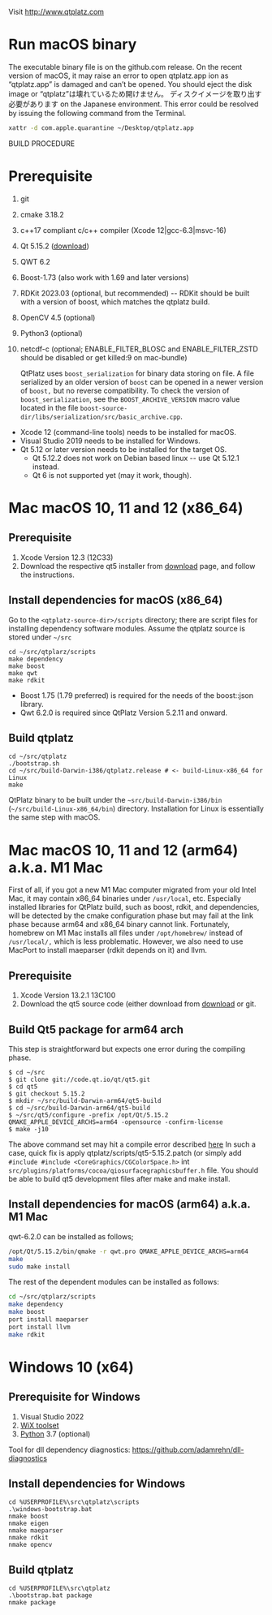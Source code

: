 Visit
	http://www.qtplatz.com

Run macOS binary
================

The executable binary file is on the github.com release.  On the recent version of macOS, it may raise an error to open qtplatz.app ion as “qtplatz.app” is damaged and can’t be opened. You should eject the disk image or “qtplatz”は壊れているため開けません。 ディスクイメージを取り出す必要があります on the Japanese environment. This error could be resolved by issuing the following command from the Terminal.

```bash
xattr -d com.apple.quarantine ~/Desktop/qtplatz.app
```

BUILD PROCEDURE

Prerequisite
===============

1. git
2. cmake 3.18.2
3. c++17 compliant c/c++ compiler (Xcode 12|gcc-6.3|msvc-16)
1. Qt 5.15.2 ([download](https://www.qt.io/download))
2. QWT 6.2
3. Boost-1.73 (also work with 1.69 and later versions)
4. RDKit 2023.03 (optional, but recommended) -- RDKit should be built with a version of boost, which matches the qtplatz build.
5. OpenCV 4.5 (optional)
6. Python3 (optional)
7. netcdf-c (optional; ENABLE_FILTER_BLOSC and ENABLE_FILTER_ZSTD should be disabled or get killed:9 on mac-bundle)

     QtPlatz uses `boost_serialization` for binary data storing on file.  A file serialized by an older version of `boost` can be opened in a newer version of `boost,` but no reverse compatibility.  To check the version of `boost_serialization`, see the `BOOST_ARCHIVE_VERSION` macro value located in the file `boost-source-dir/libs/serialization/src/basic_archive.cpp`.

* Xcode 12 (command-line tools) needs to be installed for macOS.
* Visual Studio 2019 needs to be installed for Windows.
* Qt 5.12 or later version needs to be installed for the target OS.
	* Qt 5.12.2 does not work on Debian based linux -- use Qt 5.12.1 instead.
	* Qt 6 is not supported yet (may it work, though).

Mac macOS 10, 11 and 12 (x86_64)
====================

Prerequisite
--------------
1. Xcode Version 12.3 (12C33)
1. Download the respective qt5 installer from [download](https://www.qt.io/download) page, and follow the instructions.

Install dependencies for macOS (x86_64)
----------------------------

Go to the `<qtplatz-source-dir>/scripts` directory; there are script files for installing dependency software modules.
Assume the qtplatz source is stored under `~/src`

```
cd ~/src/qtplarz/scripts
make dependency
make boost
make qwt
make rdkit
```

* Boost 1.75 (1.79 preferred) is required for the needs of the boost::json library.
* Qwt 6.2.0 is required since QtPlatz Version 5.2.11 and onward.

Build qtplatz
-------------

```
cd ~/src/qtplatz
./bootstrap.sh
cd ~/src/build-Darwin-i386/qtplatz.release # <- build-Linux-x86_64 for Linux
make
```

QtPlatz binary to be built under the `~src/build-Darwin-i386/bin` (`~/src/build-Linux-x86_64/bin`) directory.
Installation for Linux is essentially the same step with macOS.

Mac macOS 10, 11 and 12 (arm64) a.k.a. M1 Mac
====================

First of all, if you got a new M1 Mac computer migrated from your old Intel Mac, it may contain x86_64 binaries under `/usr/local`, etc.
Especially installed libraries for QtPlatz build, such as boost, rdkit, and dependencies, will be detected by the cmake configuration phase but may fail at the link phase because arm64 and x86_64 binary cannot link.  Fortunately, homebrew on M1 Mac installs all files under `/opt/homebrew/` instead of `/usr/local/,` which is less problematic.  However, we also need to use MacPort to install maeparser (rdkit depends on it) and llvm.


Prerequisite
--------------
1. Xcode Version 13.2.1 13C100
1. Download the qt5 source code (either download from [download](https://www.qt.io/download) or git.

Build Qt5 package for arm64 arch
--------------------------------

This step is straightforward but expects one error during the compiling phase.

```
$ cd ~/src
$ git clone git://code.qt.io/qt/qt5.git
$ cd qt5
$ git checkout 5.15.2
$ mkdir ~/src/build-Darwin-arm64/qt5-build
$ cd ~/src/build-Darwin-arm64/qt5-build
$ ~/src/qt5/configure -prefix /opt/Qt/5.15.2 QMAKE_APPLE_DEVICE_ARCHS=arm64 -opensource -confirm-license
$ make -j10
```

The above command set may hit a compile error described [here](https://github.com/microsoft/vcpkg/issues/21055)
In such a case, quick fix is apply qtplatz/scripts/qt5-5.15.2.patch (or simply add `#include #include <CoreGraphics/CGColorSpace.h>` int `src/plugins/platforms/cocoa/qiosurfacegraphicsbuffer.h` file.  You should be able to build qt5 development files after make and make install.

Install dependencies for macOS (arm64) a.k.a. M1 Mac
----------------------------------------------------

qwt-6.2.0 can be installed as follows;

```bash
/opt/Qt/5.15.2/bin/qmake -r qwt.pro QMAKE_APPLE_DEVICE_ARCHS=arm64
make
sudo make install
```

The rest of the dependent modules can be installed as follows:

```bash
cd ~/src/qtplarz/scripts
make dependency
make boost
port install maeparser
port install llvm
make rdkit
```

Windows 10 (x64)
===============

Prerequisite for Windows
------------------------
1. Visual Studio 2022
1. [WiX toolset](wixtool.org)
1. [Python](https://www.python.org/downloads/windows/) 3.7 (optional)

Tool for dll dependency diagnostics:
https://github.com/adamrehn/dll-diagnostics

Install dependencies for Windows
--------------------------------

```
cd %USERPROFILE%\src\qtplatz\scripts
.\windows-bootstrap.bat
nmake boost
nmake eigen
nmake maeparser
nmake rdkit
nmake opencv
```

Build qtplatz
--------------
```
cd %USERPROFILE%\src\qtplatz
.\bootstrap.bat package
nmake package
```
